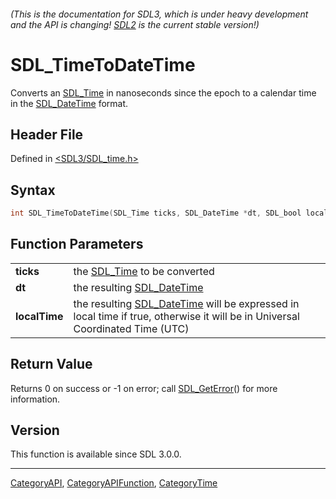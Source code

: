 ###### (This is the documentation for SDL3, which is under heavy development and the API is changing! [SDL2](https://wiki.libsdl.org/SDL2/) is the current stable version!)
# SDL_TimeToDateTime

Converts an [SDL_Time](SDL_Time) in nanoseconds since the epoch to a calendar time in the [SDL_DateTime](SDL_DateTime) format.

## Header File

Defined in [<SDL3/SDL_time.h>](https://github.com/libsdl-org/SDL/blob/main/include/SDL3/SDL_time.h)

## Syntax

```c
int SDL_TimeToDateTime(SDL_Time ticks, SDL_DateTime *dt, SDL_bool localTime);
```

## Function Parameters

|                   |                                                                                                                                              |
| ----------------- | -------------------------------------------------------------------------------------------------------------------------------------------- |
| **ticks**         | the [SDL_Time](SDL_Time) to be converted                                                                                                     |
| **dt**            | the resulting [SDL_DateTime](SDL_DateTime)                                                                                                   |
| **localTime**     | the resulting [SDL_DateTime](SDL_DateTime) will be expressed in local time if true, otherwise it will be in Universal Coordinated Time (UTC) |

## Return Value

Returns 0 on success or -1 on error; call [SDL_GetError](SDL_GetError)()
for more information.

## Version

This function is available since SDL 3.0.0.

----
[CategoryAPI](CategoryAPI), [CategoryAPIFunction](CategoryAPIFunction), [CategoryTime](CategoryTime)

